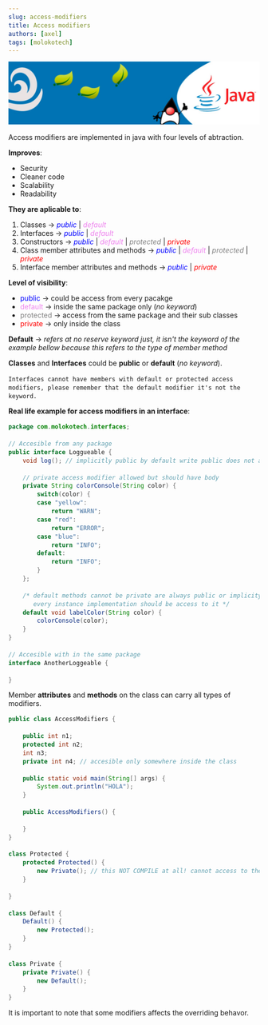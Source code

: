 ```yaml
---
slug: access-modifiers
title: Access modifiers
authors: [axel]
tags: [molokotech]
---
```

![banner](./../../static/img/banner-java.jpg)

Access modifiers are implemented in java with four levels of abtraction.

**Improves**:
* Security
* Cleaner code
* Scalability
* Readability

__They are aplicable to__:
1) Classes → <font color="blue">*public*</font> | <font color="violet">*default*</font>
2) Interfaces → <font color="blue">*public*</font> | <font color="violet">*default*</font>
3) Constructors → <font color="blue">*public*</font> | <font color="violet">*default*</font> | <font color="grey">*protected*</font> | <font color="red">*private*</font>
4) Class member attributes and methods → <font color="blue">*public*</font> | <font color="violet">*default*</font> | <font color="grey">*protected*</font> | <font color="red">*private*</font>
5) Interface member attributes and methods → <font color="blue">*public*</font> | <font color="red">*private*</font>

**Level of visibility**:
* <font color="blue">public</font> → could be access from every pacakge
* <font color="violet">default</font> → inside the same package only (*no keyword*)
* <font color="grey">protected</font> → access from the same package and their sub classes
* <font color="red">private</font> → only inside the class 

**Default** → *refers at no reserve keyword just, it isn't the keyword of the example bellow because this refers to the type of member method*

**Classes** and **Interfaces** could be **public** or **default** (*no keyword*).

`Interfaces cannot have members with default or protected access modifiers, please remember that the default modifier it's not the keyword.`

**Real life example for access modifiers in an interface**:

```java
package com.molokotech.interfaces;

// Accesible from any package
public interface Loggueable {
	void log(); // implicitly public by default write public does not affect
	
	// private access modifier allowed but should have body
	private String colorConsole(String color) {
		switch(color) {
		case "yellow":
			return "WARN";
		case "red":
			return "ERROR";
		case "blue":
			return "INFO";
		default: 
			return "INFO";
		}
	};

	/* default methods cannot be private are always public or implicity public
	   every instance implementation should be access to it */ 
	default void labelColor(String color) {
		colorConsole(color);
	}
}

// Accesible with in the same package
interface AnotherLoggeable {
	
}
```

Member **attributes** and **methods** on the class can carry all types of modifiers. 

```java
public class AccessModifiers {
	
	public int n1;
	protected int n2;
	int n3;
	private int n4;	// accesible only somewhere inside the class

	public static void main(String[] args) {
		System.out.println("HOLA");
	}

	public AccessModifiers() {

	}
}

class Protected {
	protected Protected() {
		new Private(); // this NOT COMPILE at all! cannot access to the constructor outside the class
	}

}

class Default {
	Default() {
		new Protected();
	}
}

class Private {
	private Private() {
		new Default();
	}
}
```

It is important to note that some modifiers affects the overriding behavor.

